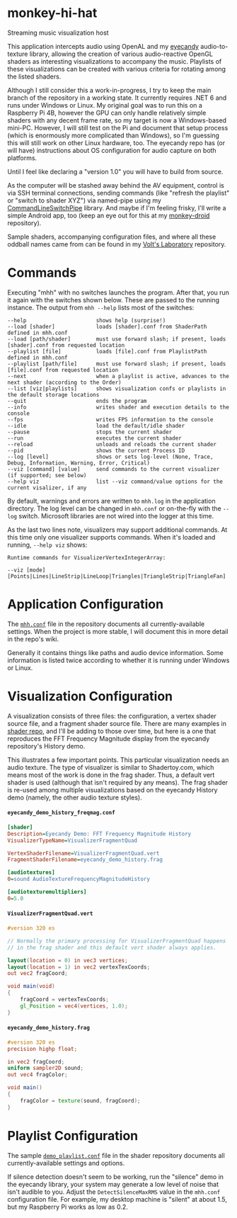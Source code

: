 # monkey-hi-hat
Streaming music visualization host

This application intercepts audio using OpenAL and my [eyecandy](https://github.com/MV10/eyecandy) audio-to-texture library, allowing the creation of various audio-reactive OpenGL shaders as interesting visualizations to accompany the music. Playlists of these visualizations can be created with various criteria for rotating among the listed shaders.

Although I still consider this a work-in-progress, I try to keep the main branch of the repository in a working state. It currently requires .NET 6 and runs under Windows or Linux. My original goal was to run this on a Raspberry Pi 4B, however the GPU can only handle relatively simple shaders with any decent frame rate, so my target is now a Windows-based mini-PC. However, I will still test on the Pi and document that setup process (which is enormously more complicated than Windows), so I'm guessing this will still work on other Linux hardware, too. The eyecandy repo has (or will have) instructions about OS configuration for audio capture on both platforms.

Until I feel like declaring a "version 1.0" you will have to build from source.

As the computer will be stashed away behind the AV equipment, control is via SSH terminal connections, sending commands (like "refresh the playlist" or "switch to shader XYZ") via named-pipe using my [CommandLineSwitchPipe](https://github.com/MV10/CommandLineSwitchPipe) library. And maybe if I'm feeling frisky, I'll write a simple Android app, too (keep an eye out for this at my [monkey-droid](https://github.com/MV10/monkey-droid) repository).

Sample shaders, accompanying configuration files, and where all these oddball names came from can be found in my [Volt's Laboratory](https://github.com/MV10/volts-laboratory) repository.

# Commands

Executing "mhh" with no switches launches the program. After that, you run it again with the switches shown below. These are passed to the running instance. The output from `mhh --help` lists most of the switches:

```
--help                      shows help (surprise!)
--load [shader]             loads [shader].conf from ShaderPath defined in mhh.conf
--load [path/shader]        must use forward slash; if present, loads [shader].conf from requested location
--playlist [file]           loads [file].conf from PlaylistPath defined in mhh.conf
--playlist [path/file]      must use forward slash; if present, loads [file].conf from requested location
--next                      when a playlist is active, advances to the next shader (according to the Order)
--list [viz|playlists]      shows visualization confs or playlists in the default storage locations
--quit                      ends the program
--info                      writes shader and execution details to the console
--fps                       writes FPS information to the console
--idle                      load the default/idle shader
--pause                     stops the current shader
--run                       executes the current shader
--reload                    unloads and reloads the current shader
--pid                       shows the current Process ID
--log [level]               shows or sets log-level (None, Trace, Debug, Information, Warning, Error, Critical)
--viz [command] [value]     send commands to the current visualizer (if supported; see below)
--help viz                  list --viz command/value options for the current visalizer, if any
```

By default, warnings and errors are written to `mhh.log` in the application directory. The log level can be changed in `mhh.conf` or on-the-fly with the `--log` switch. Microsoft libraries are not wired into the logger at this time.

As the last two lines note, visualizers may support additional commands. At this time only one visualizer supports commands. When it's loaded and running, `--help viz` shows:

```
Runtime commands for VisualizerVertexIntegerArray:

--viz [mode] [Points|Lines|LineStrip|LineLoop|Triangles|TriangleStrip|TriangleFan]
```

# Application Configuration

The [`mhh.conf`](https://github.com/MV10/monkey-hi-hat/blob/master/mhh/mhh/mhh.conf) file in the repository documents all currently-available settings. When the project is more stable, I will document this in more detail in the repo's wiki.

Generally it contains things like paths and audio device information. Some information is listed twice according to whether it is running under Windows or Linux.

# Visualization Configuration

A visualization consists of three files: the configuration, a vertex shader source file, and a fragment shader source file. There are many examples in [shader repo](https://github.com/MV10/volts-laboratory/tree/master/shaders), and I'll be adding to those over time, but here is a one that reproduces the FFT Frequency Magnitude display from the eyecandy repository's History demo.

This illustrates a few important points. This particular visualization needs an audio texture. The type of visualizer is similar to Shadertoy.com, which means most of the work is done in the frag shader. Thus, a default vert shader is used (although that isn't required by any means). The frag shader is re-used among multiple visualizations based on the eyecandy History demo (namely, the other audio texture styles).

#### ```eyecandy_demo_history_freqmag.conf```

```ini
[shader]
Description=Eyecandy Demo: FFT Frequency Magnitude History
VisualizerTypeName=VisualizerFragmentQuad

VertexShaderFilename=VisualizerFragmentQuad.vert
FragmentShaderFilename=eyecandy_demo_history.frag

[audiotextures]
0=sound AudioTextureFrequencyMagnitudeHistory

[audiotexturemultipliers]
0=5.0
```

#### ```VisualizerFragmentQuad.vert```

```glsl
#version 320 es

// Normally the primary processing for VisualizerFragmentQuad happens
// in the frag shader and this default vert shader always applies.

layout(location = 0) in vec3 vertices;
layout(location = 1) in vec2 vertexTexCoords;
out vec2 fragCoord;

void main(void)
{
    fragCoord = vertexTexCoords;
    gl_Position = vec4(vertices, 1.0);
}
```

#### ```eyecandy_demo_history.frag```

```glsl
#version 320 es
precision highp float;

in vec2 fragCoord;
uniform sampler2D sound;
out vec4 fragColor;

void main()
{
    fragColor = texture(sound, fragCoord);
}
```

# Playlist Configuration

The sample [`demo_playlist.conf`](https://github.com/MV10/volts-laboratory/blob/master/playlists/demo_playlist.conf) file in the shader repository documents all currently-available settings and options.

If silence detection doesn't seem to be working, run the "silence" demo in the eyecandy library, your system may generate a low level of noise that isn't audible to you. Adjust the `DetectSilenceMaxRMS` value in the `mhh.conf` configuration file. For example, my desktop machine is "silent" at about 1.5, but my Raspberry Pi works as low as 0.2. 
